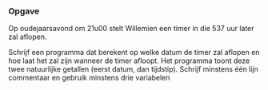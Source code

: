### Opgave

Op oudejaarsavond om 21u00 stelt Willemien een timer in die 537 uur later zal aflopen.

Schrijf een programma dat berekent op welke datum de timer zal aflopen en hoe laat het zal zijn wanneer de timer afloopt. Het programma toont deze twee natuurlijke getallen (eerst datum, dan tijdstip). Schrijf minstens één lijn commentaar en gebruik minstens drie variabelen

